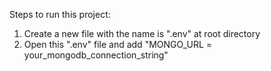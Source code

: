 Steps to run this project:

1. Create a new file with the name is ".env" at root directory
2. Open this ".env" file and add "MONGO_URL = your_mongodb_connection_string"
